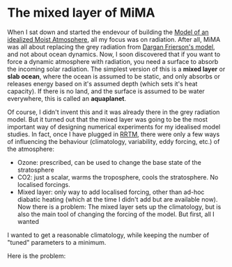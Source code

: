 # The mixed layer of MiMA
When I sat down and started the endevour of building the [Model of an idealized Moist Atmosphere](https://github.com/mjucker/MiMA),
all my focus was on radiation. After all, MiMA was all about replacing the grey radiation from [Dargan Frierson's model](http://journals.ametsoc.org/doi/abs/10.1175/JAS3753.1),
and not about ocean dynamics.
Now, I soon discovered that if you want to force a dynamic atmosphere with radiation, you need a surface to absorb the incoming solar radiation.
The simplest version of this is a **mixed layer** or **slab ocean**, where the ocean is assumed to be static, and only absorbs or releases energy
based on it's assumed depth (which sets it's heat capacity). If there is no land, and the surface is assumed to be water everywhere,
this is called an **aquaplanet**.

Of course, I didn't invent this and it was already there in the grey radiation model. But it turned out that the mixed layer was going to
be the most important way of designing numerical experiments for my idealised model studies.
In fact, once I have plugged in [RRTM](http://rtweb.aer.com/rrtm_frame.html), there were only a few ways of influencing the behaviour 
(climatology, variability, eddy forcing, etc.) of the atmosphere:
- Ozone: prescribed, can be used to change the base state of the stratosphere
- CO2: just a scalar, warms the troposphere, cools the stratosphere. No localised forcings.
- Mixed layer: only way to add localised forcing, other than ad-hoc diabatic heating (which at the time I didn't add but are available now).
Now there is a problem: The mixed layer sets up the climatology, but is also the main tool of changing the forcing of the model. But first, all I wanted 

I wanted to get a reasonable climatology, while keeping the number of "tuned" parameters to a minimum. 

Here is the problem: 
